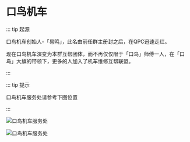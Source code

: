 # 口鸟机车

::: tip 起源

口鸟机车创始人-「易鸣」，此名由前任群主册封之后，在QPC迅速走红。

现在口鸟机车演变为本群互帮团体，而不再仅仅限于「口鸟」师傅一人，在「口鸟」大旗的带领下，更多的人加入了机车维修互帮联盟。

:::


::: tip 提示

口鸟机车服务处请参考下图位置

:::

![口鸟机车服务处](https://cdn.jsdelivr.net/gh/EngrZhou/MoYouClubPic@master/2021/20210401162139.jpg)

![口鸟机车服务处](https://cdn.jsdelivr.net/gh/EngrZhou/MoYouClubPic@master/2021/20210401162155.jpg)